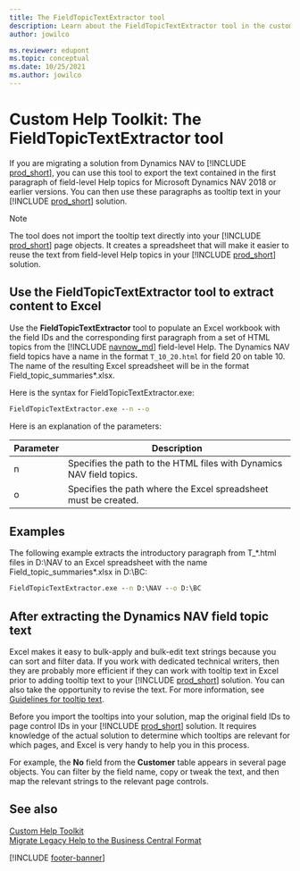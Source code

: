 ```yaml
---
title: The FieldTopicTextExtractor tool 
description: Learn about the FieldTopicTextExtractor tool in the custom Help toolkit for Business Central and how it can help you convert field-level Help from Dynamics NAV to the Business Central format. 
author: jowilco

ms.reviewer: edupont
ms.topic: conceptual
ms.date: 10/25/2021
ms.author: jowilco
---
```


# Custom Help Toolkit: The FieldTopicTextExtractor tool

If you are migrating a solution from Dynamics NAV to [!INCLUDE [prod_short](../developer/includes/prod_short.md)], you can use this tool to export the text contained in the first paragraph of field-level Help topics for Microsoft Dynamics NAV 2018 or earlier versions. You can then use these paragraphs as tooltip text in your [!INCLUDE [prod_short](../developer/includes/prod_short.md)] solution.  

> [!NOTE]
> The tool does not import the tooltip text directly into your [!INCLUDE [prod_short](../developer/includes/prod_short.md)] page objects. It creates a spreadsheet that will make it easier to reuse the text from field-level Help topics in your [!INCLUDE [prod_short](../developer/includes/prod_short.md)] solution.

## Use the FieldTopicTextExtractor tool to extract content to Excel

Use the **FieldTopicTextExtractor** tool to populate an Excel workbook with the field IDs and the corresponding first paragraph from a set of HTML topics from the [!INCLUDE [navnow_md](../developer/includes/navnow_md.md)] field-level Help. The Dynamics NAV field topics have a name in the format `T_10_20.html` for field 20 on table 10. The name of the resulting Excel spreadsheet will be in the format Field_topic_summaries\*.xlsx.

Here is the syntax for FieldTopicTextExtractor.exe:  

```cmd
FieldTopicTextExtractor.exe --n --o
```

Here is an explanation of the parameters:

|Parameter   |Description  |
|------------|-------------|
|n|Specifies the path to the HTML files with Dynamics NAV field topics. |
|o|Specifies the path where the Excel spreadsheet must be created.|

## Examples

The following example extracts the introductory paragraph from T_\*.html files in D:\NAV to an Excel spreadsheet with the name Field_topic_summaries\*.xlsx in D:\BC:

```cmd
FieldTopicTextExtractor.exe --n D:\NAV --o D:\BC
```

## After extracting the Dynamics NAV field topic text

Excel makes it easy to bulk-apply and bulk-edit text strings because you can sort and filter data. If you work with dedicated technical writers, then they are probably more efficient if they can work with tooltip text in Excel prior to adding tooltip text to your [!INCLUDE [prod_short](../developer/includes/prod_short.md)] solution. You can also take the opportunity to revise the text. For more information, see [Guidelines for tooltip text](../user-assistance.md#guidelines-for-tooltip-text).  

Before you import the tooltips into your solution, map the original field IDs to page control IDs in your [!INCLUDE [prod_short](../developer/includes/prod_short.md)] solution. It requires knowledge of the actual solution to determine which tooltips are relevant for which pages, and Excel is very handy to help you in this process.  

For example, the **No** field from the **Customer** table appears in several page objects. You can filter by the field name, copy or tweak the text, and then map the relevant strings to the relevant page controls.  

## See also

[Custom Help Toolkit](custom-help-toolkit.md)  
[Migrate Legacy Help to the Business Central Format](../upgrade/migrate-help.md)  

[!INCLUDE [footer-banner](../includes/footer-banner.md)]
